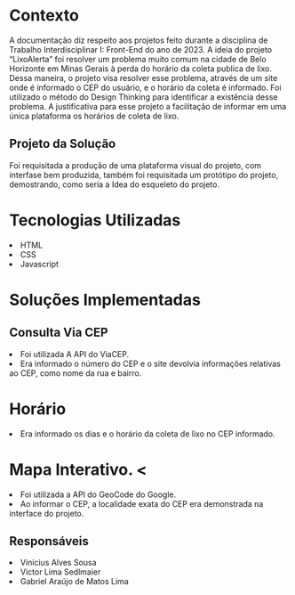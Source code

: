 # Contexto
A documentação diz respeito aos projetos feito durante a disciplina de Trabalho Interdisciplinar I: Front-End do ano de 2023. A ideia do projeto “LixoAlerta” foi resolver um problema muito comum na cidade de Belo Horizonte em Minas Gerais à perda do horário da coleta publica de lixo. Dessa maneira, o projeto visa resolver esse problema, através de um site onde é informado o CEP do usuário, e o horário da coleta é informado. Foi utilizado o método do Design Thinking para identificar a existência desse problema. A justificativa para esse projeto a facilitação de informar em uma única plataforma os horários de coleta de lixo.

## Projeto da Solução
Foi requisitada a produção de uma plataforma visual do projeto, com interfase bem produzida, também foi requisitada um protótipo do projeto, demostrando, como seria a Idea do esqueleto do projeto.

# Tecnologias Utilizadas
<li>HTML</li>
<li>CSS</li>
<li>Javascript</li>

# Soluções Implementadas 
## Consulta Via CEP
<li>Foi utilizada A API do ViaCEP. </li>
<li>Era informado o número do CEP e o site devolvia informações relativas ao CEP, como nome da rua e bairro. </li>

# Horário
<li>Era informado os dias e o horário da coleta de lixo no CEP informado.

  # Mapa Interativo. <
<li>Foi utilizada a API do GeoCode do Google.</li>
<li>Ao informar o CEP, a localidade exata do CEP era demonstrada na interface do projeto. </li>

## Responsáveis 
<li>Vinicius Alves Sousa</li>
<li>Victor Lima Sedlmaier</li>
<li>Gabriel Araújo de Matos Lima</li>

